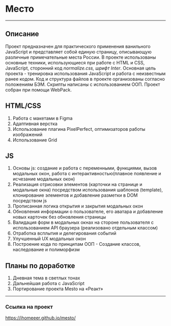 # Место
_______________

## Описание
Проект предназначен для практического применения ванильного JavaScript и представляет собой единую страницу, описывающую различные примечательные места России.
В проекте использованы основные техники, использующиеся при работе с HTML и CSS, JavaScript, сторонний код *normalize.css, шрифт Inter*.
Основная цель проекта - тренировка использования JavaScript и работа с неизвестным ранее кодом.
Код и структура файлов в проекте организованы согласно положениям БЭМ. Скрипты написаны с использованием ООП. Проект собран при помощи WebPack.

## HTML/CSS
1. Работа с макетами в Figma
2. Адаптивная верстка
3. Использование плагина PixelPerfect, оптимизаторов работы изображений
4. Использование Grid

## JS
1. Основы js: создание и работа с переменными, функциями, вызов модальных окон, работа с интерактивностью(плавное появление и исчезание модальных окон)
2. Реализация отрисовки элементов (карточки на странице и модальные окна) посредством использования шаблонов (template), клонирование элементов и добавление разметки в DOM посредством js
3. Прописанная логика открытия и закрытия модальных окон
4. Обновления информации о пользователе, его аватара и добавление новых карточек без обновления страницы
5. Валидация форм в модальных окнах на стороне пользователя с использованием API браузера (реализовано отдельным классом)
6. Отработка всплытия и делегирования событий
7. Улучшенный UX модальных окон
8. Построение кода по принципам ООП - Создание классов, наследование и полиморфизм




## Планы по доработке
1. Дневная тема в светлых тонах
2. Дальнейшая работа с JavaScript
3. Портирование проекта Mesto на «Реакт»

______

### Ссылка на проект
https://ihomeeer.github.io/mesto/
